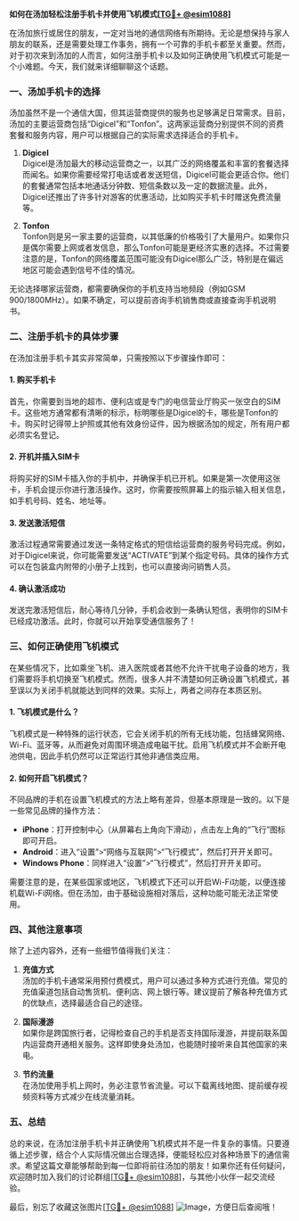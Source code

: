 **如何在汤加轻松注册手机卡并使用飞机模式[[TG💪+ @esim1088](https://t.me/s/esim1088)]**

在汤加旅行或居住的朋友，一定对当地的通信网络有所期待。无论是想保持与家人朋友的联系，还是需要处理工作事务，拥有一个可靠的手机卡都至关重要。然而，对于初次来到汤加的人而言，如何注册手机卡以及如何正确使用飞机模式可能是一个小难题。今天，我们就来详细聊聊这个话题。

### 一、汤加手机卡的选择

汤加虽然不是一个通信大国，但其运营商提供的服务也足够满足日常需求。目前，汤加的主要运营商包括“Digicel”和“Tonfon”。这两家运营商分别提供不同的资费套餐和服务内容，用户可以根据自己的实际需求选择适合的手机卡。

1. **Digicel**  
   Digicel是汤加最大的移动运营商之一，以其广泛的网络覆盖和丰富的套餐选择而闻名。如果你需要经常打电话或者发送短信，Digicel可能会更适合你。他们的套餐通常包括本地通话分钟数、短信条数以及一定的数据流量。此外，Digicel还推出了许多针对游客的优惠活动，比如购买手机卡时赠送免费流量等。

2. **Tonfon**  
   Tonfon则是另一家主要的运营商，以其低廉的价格吸引了大量用户。如果你只是偶尔需要上网或者发信息，那么Tonfon可能是更经济实惠的选择。不过需要注意的是，Tonfon的网络覆盖范围可能没有Digicel那么广泛，特别是在偏远地区可能会遇到信号不佳的情况。

无论选择哪家运营商，都需要确保你的手机支持当地频段（例如GSM 900/1800MHz）。如果不确定，可以提前咨询手机销售商或直接查询手机说明书。

### 二、注册手机卡的具体步骤

在汤加注册手机卡其实非常简单，只需按照以下步骤操作即可：

#### 1. 购买手机卡  
首先，你需要到当地的超市、便利店或是专门的电信营业厅购买一张空白的SIM卡。这些地方通常都有清晰的标示，标明哪些是Digicel的卡，哪些是Tonfon的卡。购买时记得带上护照或其他有效身份证件，因为根据汤加的规定，所有用户都必须实名登记。

#### 2. 开机并插入SIM卡  
将购买好的SIM卡插入你的手机中，并确保手机已开机。如果是第一次使用这张卡，手机会提示你进行激活操作。这时，你需要按照屏幕上的指示输入相关信息，如手机号码、姓名、地址等。

#### 3. 发送激活短信  
激活过程通常需要通过发送一条特定格式的短信给运营商的服务号码完成。例如，对于Digicel来说，你可能需要发送“ACTIVATE”到某个指定号码。具体的操作方式可以在包装盒内附带的小册子上找到，也可以直接询问销售人员。

#### 4. 确认激活成功  
发送完激活短信后，耐心等待几分钟，手机会收到一条确认短信，表明你的SIM卡已经成功激活。此时，你就可以开始享受通信服务了！

### 三、如何正确使用飞机模式

在某些情况下，比如乘坐飞机、进入医院或者其他不允许干扰电子设备的地方，我们需要将手机切换至飞机模式。然而，很多人并不清楚如何正确设置飞机模式，甚至误以为关闭手机就能达到同样的效果。实际上，两者之间存在本质区别。

#### 1. 飞机模式是什么？  
飞机模式是一种特殊的运行状态，它会关闭手机的所有无线功能，包括蜂窝网络、Wi-Fi、蓝牙等，从而避免对周围环境造成电磁干扰。启用飞机模式并不会断开电池供电，因此手机仍然可以正常运行其他非通信类应用。

#### 2. 如何开启飞机模式？  
不同品牌的手机在设置飞机模式的方法上略有差异，但基本原理是一致的。以下是一些常见品牌的操作方法：

- **iPhone**：打开控制中心（从屏幕右上角向下滑动），点击左上角的“飞行”图标即可开启。
- **Android**：进入“设置”>“网络与互联网”>“飞行模式”，然后打开开关即可。
- **Windows Phone**：同样进入“设置”>“飞行模式”，然后打开开关即可。

需要注意的是，在某些国家或地区，飞机模式下还可以开启Wi-Fi功能，以便连接机载Wi-Fi网络。但在汤加，由于基础设施相对落后，这种功能可能无法正常使用。

### 四、其他注意事项

除了上述内容外，还有一些细节值得我们关注：

1. **充值方式**  
   汤加的手机卡通常采用预付费模式，用户可以通过多种方式进行充值。常见的充值渠道包括自动售货机、便利店、网上银行等。建议提前了解各种充值方式的优缺点，选择最适合自己的途径。

2. **国际漫游**  
   如果你是跨国旅行者，记得检查自己的手机是否支持国际漫游，并提前联系国内运营商开通相关服务。这样即使身处汤加，也能随时接听来自其他国家的来电。

3. **节约流量**  
   在汤加使用手机上网时，务必注意节省流量。可以下载离线地图、提前缓存视频资料等方式减少在线流量消耗。

### 五、总结

总的来说，在汤加注册手机卡并正确使用飞机模式并不是一件复杂的事情。只要遵循上述步骤，结合个人实际情况做出合理选择，便能轻松应对各种场景下的通信需求。希望这篇文章能够帮助到每一位即将前往汤加的朋友！如果你还有任何疑问，欢迎随时加入我们的讨论群组[[TG💪+ @esim1088](https://t.me/s/esim1088)]，与其他小伙伴一起交流经验。

最后，别忘了收藏这张图片[[TG💪+ @esim1088](https://t.me/s/esim1088)] ![Image](https://i.postimg.cc/4NQfJmqS/Snipaste-2025-05-13-00-14-12.png)，方便日后查阅哦！